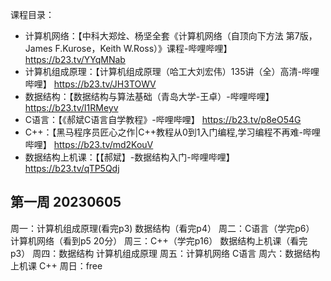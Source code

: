 课程目录：
- 计算机网络：【中科大郑烇、杨坚全套《计算机网络（自顶向下方法 第7版，James F.Kurose，Keith W.Ross）》课程-哔哩哔哩】 https://b23.tv/YYqMNab
- 计算机组成原理：【计算机组成原理（哈工大刘宏伟）135讲（全）高清-哔哩哔哩】 https://b23.tv/JH3TOWV
- 数据结构：【数据结构与算法基础（青岛大学-王卓）-哔哩哔哩】 https://b23.tv/I1RMeyv
- C语言：【《郝斌C语言自学教程》-哔哩哔哩】 https://b23.tv/p8eO54G
- C++：【黑马程序员匠心之作|C++教程从0到1入门编程,学习编程不再难-哔哩哔哩】 https://b23.tv/md2KouV
- 数据结构上机课：【【郝斌】-数据结构入门-哔哩哔哩】 https://b23.tv/qTP5Qdj
## 第一周 20230605
周一：计算机组成原理(看完p3)    数据结构（看完p4）
周二：C语言（学完p6） 计算机网络（看到p5 20分）
周三：C++（学完p16）   数据结构上机课（看完p3）
周四：数据结构  计算机组成原理
周五：计算机网络    C语言
周六：数据结构上机课   C++
周日：free